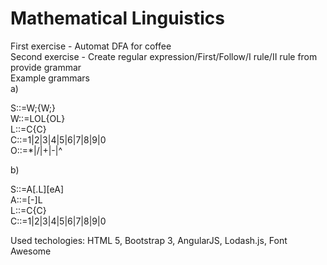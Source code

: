 # Mathematical Linguistics
First exercise - Automat DFA for coffee  
Second exercise - Create regular expression/First/Follow/I rule/II rule from provide grammar  
Example grammars  
a)  
  
S::=W;{W;}  
W::=LOL{OL}  
L::=C{C}  
C::=1|2|3|4|5|6|7|8|9|0  
O::=*|/|+|-|^  
  
  
b)   
  
S::=A[.L][eA]  
A::=[-]L  
L::=C{C}  
C::=1|2|3|4|5|6|7|8|9|0  
  
  
Used techologies: HTML 5, Bootstrap 3, AngularJS, Lodash.js, Font Awesome  
